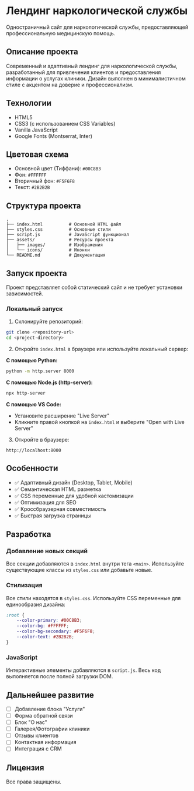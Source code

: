 # Лендинг наркологической службы

Одностраничный сайт для наркологической службы, предоставляющей профессиональную медицинскую помощь.

## Описание проекта

Современный и адаптивный лендинг для наркологической службы, разработанный для привлечения клиентов и предоставления информации о услугах клиники. Дизайн выполнен в минималистичном стиле с акцентом на доверие и профессионализм.

## Технологии

- HTML5
- CSS3 (с использованием CSS Variables)
- Vanilla JavaScript
- Google Fonts (Montserrat, Inter)

## Цветовая схема

- Основной цвет (Тиффани): `#00C8B3`
- Фон: `#FFFFFF`
- Вторичный фон: `#F5F6F8`
- Текст: `#2B2B2B`

## Структура проекта

```
.
├── index.html          # Основной HTML файл
├── styles.css          # Основные стили
├── script.js           # JavaScript функционал
├── assets/             # Ресурсы проекта
│   ├── images/         # Изображения
│   └── icons/          # Иконки
└── README.md           # Документация
```

## Запуск проекта

Проект представляет собой статический сайт и не требует установки зависимостей.

### Локальный запуск

1. Склонируйте репозиторий:
```bash
git clone <repository-url>
cd <project-directory>
```

2. Откройте `index.html` в браузере или используйте локальный сервер:

**С помощью Python:**
```bash
python -m http.server 8000
```

**С помощью Node.js (http-server):**
```bash
npx http-server
```

**С помощью VS Code:**
- Установите расширение "Live Server"
- Кликните правой кнопкой на `index.html` и выберите "Open with Live Server"

3. Откройте в браузере:
```
http://localhost:8000
```

## Особенности

- ✅ Адаптивный дизайн (Desktop, Tablet, Mobile)
- ✅ Семантическая HTML разметка
- ✅ CSS переменные для удобной кастомизации
- ✅ Оптимизация для SEO
- ✅ Кроссбраузерная совместимость
- ✅ Быстрая загрузка страницы

## Разработка

### Добавление новых секций

Все секции добавляются в `index.html` внутри тега `<main>`. Используйте существующие классы из `styles.css` или добавьте новые.

### Стилизация

Все стили находятся в `styles.css`. Используйте CSS переменные для единообразия дизайна:

```css
:root {
    --color-primary: #00C8B3;
    --color-bg: #FFFFFF;
    --color-bg-secondary: #F5F6F8;
    --color-text: #2B2B2B;
}
```

### JavaScript

Интерактивные элементы добавляются в `script.js`. Весь код выполняется после полной загрузки DOM.

## Дальнейшее развитие

- [ ] Добавление блока "Услуги"
- [ ] Форма обратной связи
- [ ] Блок "О нас"
- [ ] Галерея/Фотографии клиники
- [ ] Отзывы клиентов
- [ ] Контактная информация
- [ ] Интеграция с CRM

## Лицензия

Все права защищены.
